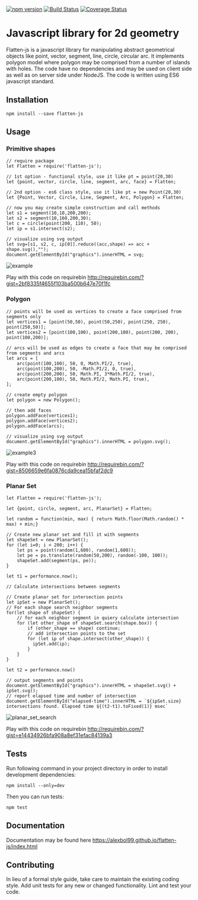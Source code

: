 [![npm version](https://badge.fury.io/js/flatten-js.svg)](https://badge.fury.io/js/flatten-js)
[![Build Status](https://travis-ci.org/alexbol99/flatten-js.svg?branch=master)](https://travis-ci.org/alexbol99/flatten-js)
[![Coverage Status](https://coveralls.io/repos/github/alexbol99/flatten-js/badge.svg?branch=master)](https://coveralls.io/github/alexbol99/flatten-js?branch=master)

# Javascript library for 2d geometry

Flatten-js is a javascript library for manipulating abstract geometrical objects like point, vector, segment, line,
circle, circular arc. It implements polygon model where polygon may be comprised from a number of islands with holes.
The code have no dependencies and may be used on client side as well as on server side under NodeJS.
The code is written using ES6 javascript standard.

## Installation

    npm install --save flatten-js

## Usage

### Primitive shapes
    // require package
    let Flatten = require('flatten-js');

    // 1st option - functional style, use it like pt = point(20,30)
    let {point, vector, circle, line, segment, arc, face} = Flatten;

    // 2nd option - es6 class style, use it like pt = new Point(20,30)
    let {Point, Vector, Circle, Line, Segment, Arc, Polygon} = Flatten;

    // now you may create simple construction and call methods
    let s1 = segment(10,10,200,200);
    let s2 = segment(10,160,200,30);
    let c = circle(point(200, 110), 50);
    let ip = s1.intersect(s2);

    // visualize using svg output
    let svg=[s1, s2, c, ip[0]].reduce((acc,shape) => acc + shape.svg(),"");
    document.getElementById("graphics").innerHTML = svg;
    
![example](https://cloud.githubusercontent.com/assets/6965440/24111445/1310ceb4-0d9f-11e7-9775-2868ec5c4f21.png)
  
Play with this code on requirebin http://requirebin.com/?gist=2bf8335f4655f103ba500b647e70f1fc

### Polygon

    // points will be used as vertices to create a face comprised from segments only
    let vertices1 = [point(50,50), point(50,250), point(250, 250), point(250,50)];
    let vertices2 = [point(100,100), point(200,100), point(200, 200), point(100,200)];

    // arcs will be used as edges to create a face that may be comprised from segments and arcs
    let arcs = [
        arc(point(100,100), 50, 0, Math.PI/2, true),
        arc(point(100,200), 50, -Math.PI/2, 0, true),
        arc(point(200,200), 50, Math.PI, 3*Math.PI/2, true),
        arc(point(200,100), 50, Math.PI/2, Math.PI, true),
    ];

    // create empty polygon
    let polygon = new Polygon();

    // then add faces
    polygon.addFace(vertices1);
    polygon.addFace(vertices2);
    polygon.addFace(arcs);

    // visualize using svg output
    document.getElementById("graphics").innerHTML = polygon.svg();

![example3](https://cloud.githubusercontent.com/assets/6965440/24312130/3c56c9da-10e8-11e7-9461-3406525e0473.png)

Play with this code on requirebin http://requirebin.com/?gist=8506659e6fa0876cda9cea15bfaf2dc9

### Planar Set

    let Flatten = require('flatten-js');

    let {point, circle, segment, arc, PlanarSet} = Flatten;

    let random = function(min, max) { return Math.floor(Math.random() * max) + min;}

    // Create new planar set and fill it with segments
    let shapeSet = new PlanarSet();
    for (let i=0; i < 200; i++) {
        let ps = point(random(1,600), random(1,600));
        let pe = ps.translate(random(50,200), random(-100, 100));
        shapeSet.add(segment(ps, pe));
    }

    let t1 = performance.now();

    // Calculate intersections between segments

    // Create planar set for intersection points
    let ipSet = new PlanarSet();
    // For each shape search neighbor segments
    for(let shape of shapeSet) {
        // for each neighbor segment in quiery calculate intersection
        for (let other_shape of shapeSet.search(shape.box)) {
            if (other_shape == shape) continue;
            // add intersection points to the set
            for (let ip of shape.intersect(other_shape)) {
              ipSet.add(ip);
            }
        }
    }

    let t2 = performance.now()

    // output segments and points
    document.getElementById("graphics").innerHTML = shapeSet.svg() + ipSet.svg();
    // report elapsed time and number of intersection
    document.getElementById("elapsed-time").innerHTML = `${ipSet.size} intersections found. Elapsed time ${(t2-t1).toFixed(1)} msec`

![planar_set_search](https://cloud.githubusercontent.com/assets/6965440/24862801/de267c6c-1e06-11e7-86de-ffaf1bb035ff.PNG)

Play with this code on requirebin http://requirebin.com/?gist=e14434926bfa908a8ef31efac84139a3

## Tests

Run following command in your project directory in order to install development dependencies:
    
    npm install --only=dev
    
Then you can run tests:
    
    npm test

## Documentation

Documentation may be found here https://alexbol99.github.io/flatten-js/index.html

## Contributing

In lieu of a formal style guide, take care to maintain the existing coding style. Add unit tests for any new or changed functionality. Lint and test your code.

